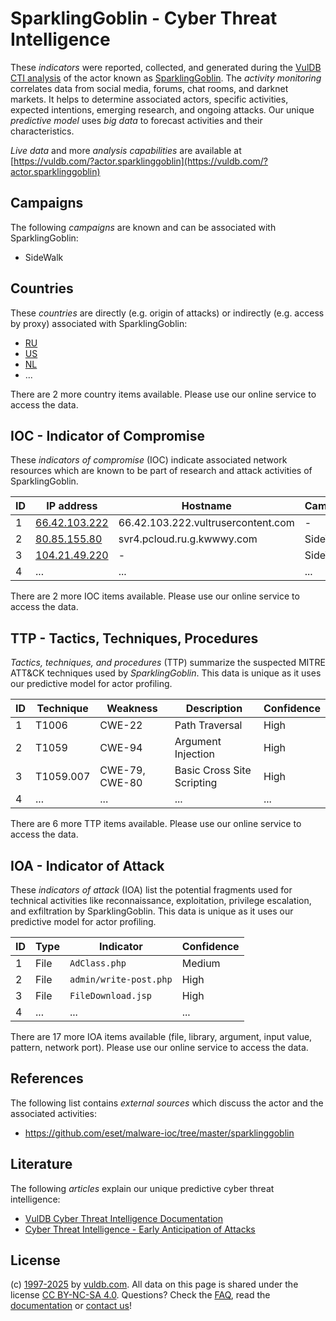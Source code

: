 # SparklingGoblin - Cyber Threat Intelligence

These _indicators_ were reported, collected, and generated during the [VulDB CTI analysis](https://vuldb.com/?kb.cti) of the actor known as [SparklingGoblin](https://vuldb.com/?actor.sparklinggoblin). The _activity monitoring_ correlates data from social media, forums, chat rooms, and darknet markets. It helps to determine associated actors, specific activities, expected intentions, emerging research, and ongoing attacks. Our unique _predictive model_ uses _big data_ to forecast activities and their characteristics.

_Live data_ and more _analysis capabilities_ are available at [https://vuldb.com/?actor.sparklinggoblin](https://vuldb.com/?actor.sparklinggoblin)

## Campaigns

The following _campaigns_ are known and can be associated with SparklingGoblin:

* SideWalk

## Countries

These _countries_ are directly (e.g. origin of attacks) or indirectly (e.g. access by proxy) associated with SparklingGoblin:

* [RU](https://vuldb.com/?country.ru)
* [US](https://vuldb.com/?country.us)
* [NL](https://vuldb.com/?country.nl)
* ...

There are 2 more country items available. Please use our online service to access the data.

## IOC - Indicator of Compromise

These _indicators of compromise_ (IOC) indicate associated network resources which are known to be part of research and attack activities of SparklingGoblin.

ID | IP address | Hostname | Campaign | Confidence
-- | ---------- | -------- | -------- | ----------
1 | [66.42.103.222](https://vuldb.com/?ip.66.42.103.222) | 66.42.103.222.vultrusercontent.com | - | Medium
2 | [80.85.155.80](https://vuldb.com/?ip.80.85.155.80) | svr4.pcloud.ru.g.kwwwy.com | SideWalk | High
3 | [104.21.49.220](https://vuldb.com/?ip.104.21.49.220) | - | SideWalk | High
4 | ... | ... | ... | ...

There are 2 more IOC items available. Please use our online service to access the data.

## TTP - Tactics, Techniques, Procedures

_Tactics, techniques, and procedures_ (TTP) summarize the suspected MITRE ATT&CK techniques used by _SparklingGoblin_. This data is unique as it uses our predictive model for actor profiling.

ID | Technique | Weakness | Description | Confidence
-- | --------- | -------- | ----------- | ----------
1 | T1006 | CWE-22 | Path Traversal | High
2 | T1059 | CWE-94 | Argument Injection | High
3 | T1059.007 | CWE-79, CWE-80 | Basic Cross Site Scripting | High
4 | ... | ... | ... | ...

There are 6 more TTP items available. Please use our online service to access the data.

## IOA - Indicator of Attack

These _indicators of attack_ (IOA) list the potential fragments used for technical activities like reconnaissance, exploitation, privilege escalation, and exfiltration by SparklingGoblin. This data is unique as it uses our predictive model for actor profiling.

ID | Type | Indicator | Confidence
-- | ---- | --------- | ----------
1 | File | `AdClass.php` | Medium
2 | File | `admin/write-post.php` | High
3 | File | `FileDownload.jsp` | High
4 | ... | ... | ...

There are 17 more IOA items available (file, library, argument, input value, pattern, network port). Please use our online service to access the data.

## References

The following list contains _external sources_ which discuss the actor and the associated activities:

* https://github.com/eset/malware-ioc/tree/master/sparklinggoblin

## Literature

The following _articles_ explain our unique predictive cyber threat intelligence:

* [VulDB Cyber Threat Intelligence Documentation](https://vuldb.com/?kb.cti)
* [Cyber Threat Intelligence - Early Anticipation of Attacks](https://www.scip.ch/en/?labs.20201022)

## License

(c) [1997-2025](https://vuldb.com/?kb.changelog) by [vuldb.com](https://vuldb.com/?kb.about). All data on this page is shared under the license [CC BY-NC-SA 4.0](https://creativecommons.org/licenses/by-nc-sa/4.0/). Questions? Check the [FAQ](https://vuldb.com/?kb.faq), read the [documentation](https://vuldb.com/?kb) or [contact us](https://vuldb.com/?contact)!
